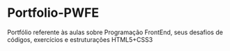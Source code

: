 # Portfolio-PWFE
Portfólio referente às aulas sobre Programação FrontEnd, seus desafios de códigos, exercícios e estruturações HTML5+CSS3
